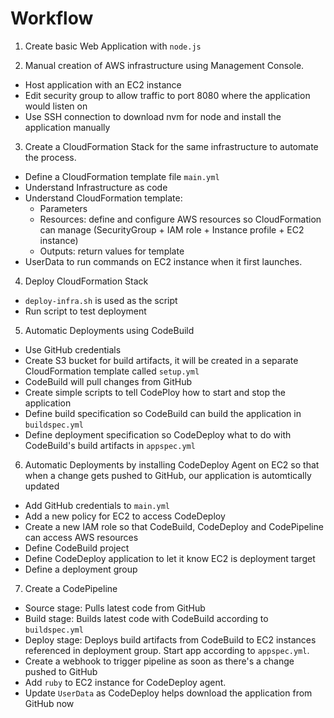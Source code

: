 # Workflow

1. Create basic Web Application with `node.js`

2. Manual creation of AWS infrastructure using Management Console. 

- Host application with an EC2 instance
- Edit security group to allow traffic to port 8080 where the application would listen on
- Use SSH connection to download nvm for node and install the application manually

3. Create a CloudFormation Stack for the same infrastructure to automate the process.

- Define a CloudFormation template file `main.yml`
- Understand Infrastructure as code
- Understand CloudFormation template:
  - Parameters
  - Resources: define and configure AWS resources so CloudFormation can manage (SecurityGroup + IAM role + Instance profile + EC2 instance)
  - Outputs: return values for template
- UserData to run commands on EC2 instance when it first launches.

4. Deploy CloudFormation Stack

- `deploy-infra.sh` is used as the script
- Run script to test deployment

5. Automatic Deployments using CodeBuild

- Use GitHub credentials
- Create S3 bucket for build artifacts, it will be created in a separate CloudFormation template called `setup.yml`
- CodeBuild will pull changes from GitHub
- Create simple scripts to tell CodePloy how to start and stop the application
- Define build specification so CodeBuild can build the application in `buildspec.yml`
- Define deployment specification so CodeDeploy what to do with CodeBuild's build artifacts in `appspec.yml`

6. Automatic Deployments by installing CodeDeploy Agent on EC2 so that when a change gets pushed to GitHub, our application is automtically updated

- Add GitHub credentials to `main.yml`
- Add a new policy for EC2 to access CodeDeploy
- Create a new IAM role so that CodeBuild, CodeDeploy and CodePipeline can access AWS resources
- Define CodeBuild project
- Define CodeDeploy application to let it know EC2 is deployment target
- Define a deployment group

7. Create a CodePipeline

- Source stage: Pulls latest code from GitHub
- Build stage: Builds latest code with CodeBuild according to `buildspec.yml`
- Deploy stage: Deploys build artifacts from CodeBuild to EC2 instances referenced in deployment group. Start app according to `appspec.yml`.
- Create a webhook to trigger pipeline as soon as there's a change pushed to GitHub
- Add `ruby` to EC2 instance for CodeDeploy agent. 
- Update `UserData` as CodeDeploy helps download the application from GitHub now

